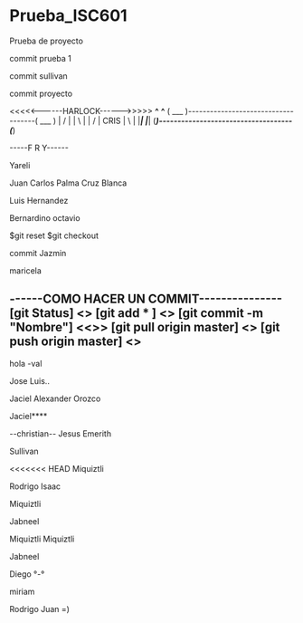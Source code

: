 # Prueba_ISC601
Prueba de proyecto

commit prueba 1

commit sullivan

commit proyecto


<<<<<------HARLOCK------>>>>>
 __^__                                      __^__
( ___ )------------------------------------( ___ )
 | / |                                      | \ |
 | / |                CRIS                  | \ |
 |___|                                      |___|
(_____)------------------------------------(_____) 

-----F R Y------


Yareli

Juan Carlos Palma Cruz Blanca

Luis Hernandez

Bernardino octavio

$git reset
$git checkout


commit Jazmin


maricela

------COMO HACER UN COMMIT---------------
[git Status] <<Ver cambios realizados al repositorio>>
[git add * ] <<Guardar tus cambios>>
[git commit -m "Nombre"]	<<<Commit>>>
[git pull origin master]  <<Descargar los cambios del repositorio>>
[git push origin master]	<<Subir tus cambios al repositorio>> 
 ------------------------------------------------------
hola -val


Jose Luis..

Jaciel
Alexander Orozco




Jaciel****


--christian--
Jesus Emerith

Sullivan 


<<<<<<< HEAD
Miquiztli

Rodrigo Isaac 


Miquiztli

Jabneel 

Miquiztli
Miquiztli

Jabneel 

Diego °-°

 
 miriam


Rodrigo Juan =)






